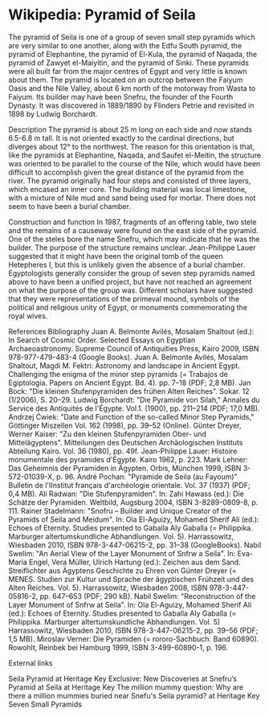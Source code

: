 
# Wikipedia: Pyramid of Seila
The pyramid of Seila is one of a group of seven small step pyramids which are very similar to one another, along with the Edfu South pyramid, the pyramid of Elephantine, the pyramid of El-Kula, the pyramid of Naqada, the pyramid of Zawyet el-Maiyitin, and the pyramid of Sinki. These pyramids were all built far from the major centres of Egypt and very little is known about them. The pyramid is located on an outcrop between the Faiyum Oasis and the Nile Valley, about 6 km north of the motorway from Wasta to Faiyum. Its builder may have been Snefru, the founder of the Fourth Dynasty. It was discovered in 1889/1890 by Flinders Petrie and revisited in 1898 by Ludwig Borchardt.

Description
The pyramid is about 25 m long on each side and now stands 6.5-6.8 m tall. It is not oriented exactly to the cardinal directions, but diverges about 12° to the northwest. The reason for this orientation is that, like the pyramids at Elephantine, Naqada, and Saufet el-Meitin, the structure was oriented to be parallel to the course of the Nile, which would have been difficult to accomplish given the great distance of the pyramid from the river. The pyramid originally had four steps and consisted of three layers, which encased an inner core. The building material was local limestone, with a mixture of Nile mud and sand being used for mortar. There does not seem to have been a burial chamber.

Construction and function
In 1987, fragments of an offering table, two stele and the remains of a causeway were found on the east side of the pyramid. One of the steles bore the name Snefru, which may indicate that he was the builder. The purpose of the structure remains unclear. Jean-Philippe Lauer suggested that it might have been the original tomb of the queen Hetepheres I, but this is unlikely given the absence of a burial chamber. Egyptologists generally consider the group of seven step pyramids named above to have been a unified project, but have not reached an agreement on what the purpose of the group was. Different scholars have suggested that they were representations of the primeval mound, symbols of the political and religious unity of Egypt, or monuments commemorating the royal wives.

References
Bibliography
Juan A. Belmonte Avilés, Mosalam Shaltout (ed.): In Search of Cosmic Order. Selected Essays on Egyptian Archaeoastronomy. Supreme Council of Antiquities Press, Kairo 2009, ISBN 978-977-479-483-4 (Google Books).
Juan A. Belmonte Avilés, Mosalam Shaltout, Magdi M. Fektri: Astronomy and landscape in Ancient Egypt. Challenging the enigma of the minor step pyramids (= Trabajos de Egiptologia. Papers on Ancient Egypt. Bd. 4). pp. 7–18 (PDF; 2,8 MB).
Jan Bock: "Die kleinen Stufenpyramiden des frühen Alten Reiches". Sokar. 12 (1/2006), S. 20–29.
Ludwig Borchardt: "Die Pyramide von Silah," Annales du Service des Antiquités de l'Égypte. Vol.1. (1900), pp. 211–214 (PDF; 17,0 MB).
Andrzej Ćwiek: "Date and Function of the so-called Minor Step Pyramids," Göttinger Miszellen Vol. 162 (1998), pp. 39–52 (Online).
Günter Dreyer, Werner Kaiser: "Zu den kleinen Stufenpyramiden Ober- und Mittelägyptens". Mitteilungen des Deutschen Archäologischen Instituts Abteilung Kairo. Vol. 36 (1980), pp. 49f.
Jean-Philippe Lauer: Histoire monumentale des pyramides d'Égypte. Kairo 1962, p. 223.
Mark Lehner: Das Geheimnis der Pyramiden in Ägypten. Orbis, München 1999, ISBN 3-572-01039-X, p. 96.
André Pochan: "Pyramide de Seila (au Fayoum)" Bulletin de l'IInstitut français d'archéologie orientale. Vol. 37 (1937) (PDF; 0,4 MB).
Ali Radwan: "Die Stufenpyramiden". In: Zahi Hawass (ed.): Die Schätze der Pyramiden. Weltbild, Augsburg 2004, ISBN 3-8289-0809-8, p. 111.
Rainer Stadelmann: "Snofru – Builder and Unique Creator of the Pyramids of Seila and Meidum". In: Ola El-Aguizy, Mohamed Sherif Ali (ed.): Echoes of Eternity. Studies presented to Gaballa Aly Gaballa (= Philippika. Marburger altertumskundliche Abhandlungen. Vol. 5). Harrassowitz, Wiesbaden 2010, ISBN 978-3-447-06215-2, pp. 31–38 (GoogleBooks).
Nabil Swelim: "An Aerial View of the Layer Monument of Snfrw a Seila". In: Eva-Maria Engel, Vera Müller, Ulrich Hartung (ed.): Zeichen aus dem Sand. Streiflichter aus Ägyptens Geschichte zu Ehren von Günter Dreyer  (= MENES. Studien zur Kultur und Sprache der ägyptischen Frühzeit und des Alten Reiches. Vol. 5). Harrassowitz, Wiesbaden 2008, ISBN 978-3-447-05816-2, pp. 647–653 (PDF; 290 kB).
Nabil Swelim: "Reconstruction of the Layer Monument of Snfrw at Seila". In: Ola El-Aguizy, Mohamed Sherif Ali (ed.): Echoes of Eternity. Studies presented to Gaballa Aly Gaballa (= Philippika. Marburger altertumskundliche Abhandlungen. Vol. 5) Harrassowitz, Wiesbaden 2010, ISBN 978-3-447-06215-2, pp. 39–56 (PDF; 1,5 MB).
Miroslav Verner: Die Pyramiden (= rororo-Sachbuch. Band 60890). Rowohlt, Reinbek bei Hamburg 1999, ISBN 3-499-60890-1, p. 196.

External links

Seila Pyramid at Heritage Key
Exclusive: New Discoveries at Snefru’s Pyramid at Seila at Heritage Key
The million mummy question: Why are there a million mummies buried near Snefu's Seila pyramid? at Heritage Key
Seven Small Pyramids